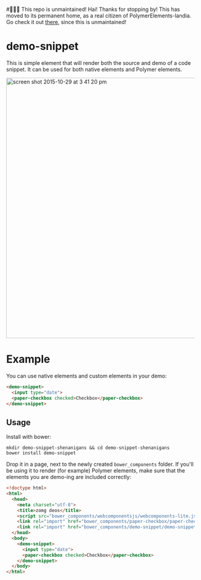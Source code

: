 #🚨🚨🚨 This repo is unmaintained!
Hai! Thanks for stopping by! This has moved to its permanent home, as a real citizen of PolymerElements-landia. Go check it out [there](https://github.com/polymerelements/iron-demo-helpers), since this is unmaintained!

# demo-snippet
This is simple element that will render both the source and demo of a
code snippet. It can be used for both native elements and
Polymer elements.

<img width="693" alt="screen shot 2015-10-29 at 3 41 20 pm" src="https://cloud.githubusercontent.com/assets/1369170/10834051/881910ae-7e53-11e5-834e-c65aacb91c0a.png">

# Example
You can use native elements and custom elements in your demo:
```html
<demo-snippet>
  <input type="date">
  <paper-checkbox checked>Checkbox</paper-checkbox>
</demo-snippet>
```

## Usage
Install with bower:
```
mkdir demo-snippet-shenanigans && cd demo-snippet-shenanigans
bower install demo-snippet
```
Drop it in a page, next to the newly created `bower_components` folder. If you'll
be using it to render (for example) Polymer elements, make sure that the elements
you are demo-ing are included correctly:

```html
<!doctype html>
<html>
  <head>
    <meta charset="utf-8">
    <title>zomg deos</title>
    <script src="bower_components/webcomponentsjs/webcomponents-lite.js"></script>
    <link rel="import" href="bower_components/paper-checkbox/paper-checkbox.html">
    <link rel="import" href="bower_components/demo-snippet/demo-snippet.html">
  </head>
  <body>
    <demo-snippet>
      <input type="date">
      <paper-checkbox checked>Checkbox</paper-checkbox>
    </demo-snippet>
  </body>
</html>
```
